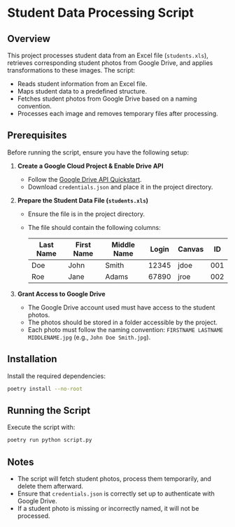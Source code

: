 # Student Data Processing Script

## Overview

This project processes student data from an Excel file (`students.xls`), retrieves corresponding student photos from Google Drive, and applies transformations to these images. The script:

- Reads student information from an Excel file.
- Maps student data to a predefined structure.
- Fetches student photos from Google Drive based on a naming convention.
- Processes each image and removes temporary files after processing.

## Prerequisites

Before running the script, ensure you have the following setup:

1. **Create a Google Cloud Project & Enable Drive API**

   - Follow the [Google Drive API Quickstart](https://developers.google.com/workspace/drive/api/quickstart/python).
   - Download `credentials.json` and place it in the project directory.

2. **Prepare the Student Data File (`students.xls`)**

   - Ensure the file is in the project directory.
   - The file should contain the following columns:

     | Last Name | First Name | Middle Name | Login | Canvas | ID  |
     | --------- | ---------- | ----------- | ----- | ------ | --- |
     | Doe       | John       | Smith       | 12345 | jdoe   | 001 |
     | Roe       | Jane       | Adams       | 67890 | jroe   | 002 |

3. **Grant Access to Google Drive**
   - The Google Drive account used must have access to the student photos.
   - The photos should be stored in a folder accessible by the project.
   - Each photo must follow the naming convention: `FIRSTNAME LASTNAME MIDDLENAME.jpg` (e.g., `John Doe Smith.jpg`).

## Installation

Install the required dependencies:

```sh
poetry install --no-root
```

## Running the Script

Execute the script with:

```sh
poetry run python script.py
```

## Notes

- The script will fetch student photos, process them temporarily, and delete them afterward.
- Ensure that `credentials.json` is correctly set up to authenticate with Google Drive.
- If a student photo is missing or incorrectly named, it will not be processed.
